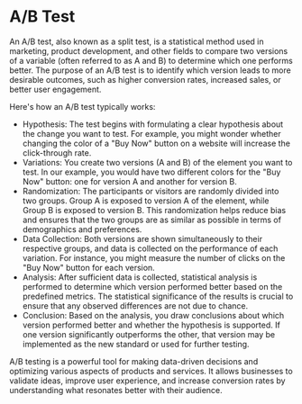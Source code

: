 # A/B Test

An A/B test, also known as a split test, is a statistical method used in marketing, product development, 
and other fields to compare two versions of a variable (often referred to as A and B) to determine which one performs better. 
The purpose of an A/B test is to identify which version leads to more desirable outcomes, such as higher conversion rates, increased sales, or better user engagement.

Here's how an A/B test typically works:
- Hypothesis: The test begins with formulating a clear hypothesis about the change you want to test. For example, you might wonder whether changing the color of a "Buy Now" button on a website will increase the click-through rate.
- Variations: You create two versions (A and B) of the element you want to test. In our example, you would have two different colors for the "Buy Now" button: one for version A and another for version B.
- Randomization: The participants or visitors are randomly divided into two groups. Group A is exposed to version A of the element, while Group B is exposed to version B. This randomization helps reduce bias and ensures that the two groups are as similar as possible in terms of demographics and preferences.
- Data Collection: Both versions are shown simultaneously to their respective groups, and data is collected on the performance of each variation. For instance, you might measure the number of clicks on the "Buy Now" button for each version.
- Analysis: After sufficient data is collected, statistical analysis is performed to determine which version performed better based on the predefined metrics. The statistical significance of the results is crucial to ensure that any observed differences are not due to chance.
- Conclusion: Based on the analysis, you draw conclusions about which version performed better and whether the hypothesis is supported. If one version significantly outperforms the other, that version may be implemented as the new standard or used for further testing.

A/B testing is a powerful tool for making data-driven decisions and optimizing various aspects of products and services. It allows businesses to validate ideas, improve user experience, and increase conversion rates by understanding what resonates better with their audience.
